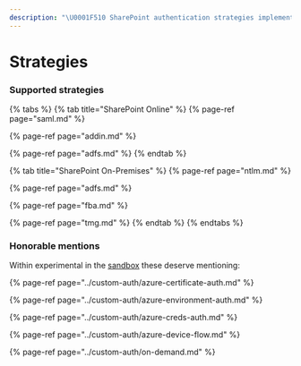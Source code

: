 ```yaml
---
description: "\U0001F510 SharePoint authentication strategies implemented in Gosip"
---
```


# Strategies

### Supported strategies

{% tabs %}
{% tab title="SharePoint Online" %}
{% page-ref page="saml.md" %}

{% page-ref page="addin.md" %}

{% page-ref page="adfs.md" %}
{% endtab %}

{% tab title="SharePoint On-Premises" %}
{% page-ref page="ntlm.md" %}

{% page-ref page="adfs.md" %}

{% page-ref page="fba.md" %}

{% page-ref page="tmg.md" %}
{% endtab %}
{% endtabs %}

### Honorable mentions

Within experimental in the [sandbox](https://github.com/koltyakov/gosip-sandbox/tree/master/strategies) these deserve mentioning:

{% page-ref page="../custom-auth/azure-certificate-auth.md" %}

{% page-ref page="../custom-auth/azure-environment-auth.md" %}

{% page-ref page="../custom-auth/azure-creds-auth.md" %}

{% page-ref page="../custom-auth/azure-device-flow.md" %}

{% page-ref page="../custom-auth/on-demand.md" %}






